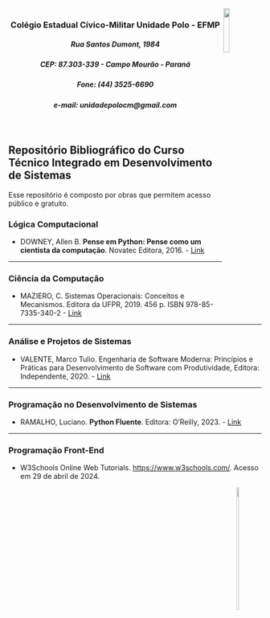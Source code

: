 <img src="https://gist.github.com/assets/29463682/62945834-c04c-4ad8-a046-bd8637b23fa2" width="15%" height="15%" align="right">
      <h3 style="text-align: center;">Colégio Estadual Cívico-Militar Unidade Polo - EFMP</h3>
      <h5 style="text-align: center;">Rua Santos Dumont, 1984</h5>
      <h5 style="text-align: center;">CEP: 87.303-339 - Campo Mourão - Paraná</h5>
      <h5 style="text-align: center;">Fone: (44) 3525-6690</h5>
      <h5 style="text-align: center;">e-mail: unidadepolocm@gmail.com</h5>
<br>

## Repositório Bibliográfico do Curso Técnico Integrado em Desenvolvimento de Sistemas

Esse repositório é composto por obras que permitem acesso público e gratuito.

### Lógica Computacional

* DOWNEY, Allen B. **Pense em Python: Pense como um cientista da computação**. Novatec Editora, 2016. - [Link](https://penseallen.github.io/PensePython2e/)

---
### Ciência da Computação

* MAZIERO, C. Sistemas Operacionais: Conceitos e Mecanismos. Editora da UFPR, 2019. 456 p. ISBN 978-85-7335-340-2 - [Link](https://www.researchgate.net/publication/343921399_Sistemas_Operacionais_Conceitos_e_Mecanismos "https://www.researchgate.net/publication/343921399_Sistemas_Operacionais_Conceitos_e_Mecanismos")

---
### Análise e Projetos de Sistemas

* VALENTE, Marco Tulio. Engenharia de Software Moderna: Princípios e Práticas para Desenvolvimento de Software com Produtividade, Editora: Independente, 2020. - [Link](https://engsoftmoderna.info/)

---
###  Programação no Desenvolvimento de Sistemas

* RAMALHO, Luciano. **Python Fluente**. Editora: O’Reilly, 2023. - [Link](https://pythonfluente.com/)

---
### Programação Front-End

* W3Schools Online Web Tutorials. https://www.w3schools.com/. Acesso em 29 de abril de 2024.

<!-- ### Para ir além -->

<!-- * [Repositório no GitHub](https://github.com/Universidade-Livre/ciencia-da-computacao) -->

<img src="https://mirrors.creativecommons.org/presskit/buttons/88x31/png/by-nc.png" width="10%" height="25%" align="right">